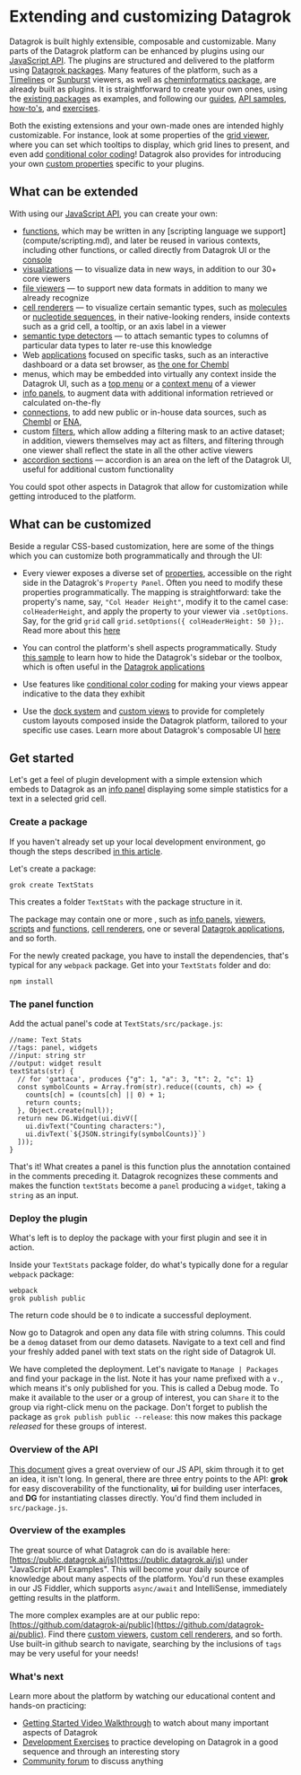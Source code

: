 <!-- TITLE: &#8204;Extending Datagrok -->
<!-- SUBTITLE: -->

# Extending and customizing Datagrok

Datagrok is built highly extensible, composable and customizable. Many parts of the Datagrok platform can be
enhanced by plugins using our [JavaScript API](js-api.md). The plugins are structured and delivered to the platform
using [Datagrok packages](develop.md#packages). Many features of the platform, such as a
[Timelines](https://github.com/datagrok-ai/public/tree/master/packages/Viewers) or
[Sunburst](https://github.com/datagrok-ai/public/tree/master/packages/Sunburst) viewers,
as well as [cheminformatics package](https://github.com/datagrok-ai/public/tree/master/packages/Chem),
are already built as plugins. It is straightforward to create your own ones,
using the [existing packages](https://github.com/datagrok-ai/public/tree/master/packages) as examples, and
following our [guides](develop.md), [API samples](https://public.datagrok.ai/js), [how-to's](how-to/develop-custom-viewer.md), and [exercises](exercises/exercises.md).

Both the existing extensions and your own-made ones are intended highly customizable. For instance,
look at some properties of the [grid viewer](../visualize/viewers/grid.md), where you can set which tooltips
to display, which grid lines to present, and even add [conditional color coding](../visualize/viewers/grid.md#color-coding)! Datagrok also provides for introducing your own [custom properties]() specific to your plugins.

## What can be extended

With using our [JavaScript API](js-api.md), you can create your own:

* [functions](../overview/functions/function.md), which may be written in any [scripting language we support]
  (compute/scripting.md), and later be reused in various contexts, including other functions, or called directly
  from Datagrok UI or the [console](../overview/navigation.md#console)  
* [visualizations](../visualize/viewers.md) — to visualize data in new ways, in addition to our 30+ core viewers
* [file viewers](how-to/custom-file-viewers.md) — to support new data formats in addition to many
  we already recognize
* [cell renderers](../visualize/viewers/grid.md#custom-cell-renderers) — to visualize certain semantic types,
  such as [molecules](https://github.com/datagrok-ai/public/blob/master/packages/Chem/src/rdkit_cell_renderer.js) or [nucleotide sequences](https://github.com/datagrok-ai/public/tree/master/packages/Sequence/web-logo-viewer),
  in their native-looking renders, inside contexts such as a grid cell, a tooltip, or an axis label in a viewer
* [semantic type detectors](how-to/define-semantic-type-detectors.md) — to attach semantic types to columns of particular data types to later re-use this knowledge
* Web [applications](how-to/build-an-app.md) focused on specific tasks, such as an interactive dashboard
  or a data set browser, as [the one for Chembl](https://github.com/datagrok-ai/public/tree/master/packages/ChemblBrowser)
* menus, which may be embedded into virtually any context inside the Datagrok UI, such as a
  [top menu](https://public.datagrok.ai/js/samples/ui/menu) or a [context menu](https://public.datagrok.ai/js/samples/events/viewer-events) of a viewer
* [info panels](how-to/add-info-panel.md), to augment data with additional information retrieved or calculated on-the-fly
* [connections](../access/data-connection.md), to add new public or in-house data sources,
  such as [Chembl](https://www.ebi.ac.uk/chembl/) or [ENA](https://www.ebi.ac.uk/ena/browser/),
* custom [filters](https://github.com/datagrok-ai/public/blob/master/packages/Widgets/src/filters/radio_button_filter.js),
  which allow adding a filtering mask to an active dataset; in addition, viewers themselves may act as filters,
  and filtering through one viewer shall reflect the state in all the other active viewers
* [accordion sections](ui.md#accordions) — accordion is an area on the left of the Datagrok UI,
  useful for additional custom functionality
  
You could spot other aspects in Datagrok that allow for customization while getting introduced to the platform.

## What can be customized

Beside a regular CSS-based customization, here are some of the things which you can customize both programmatically and through the UI:

* Every viewer exposes a diverse set of [properties](../overview/navigation.md#properties), accessible on the right side in the Datagrok's
  `Property Panel`. Often you need to modify these properties programmatically. The mapping is straightforward: take the property's name,
  say, `"Col Header Height"`, modify it to the camel case: `colHeaderHeight`, and apply the property to your viewer via `.setOptions`.
  Say, for the grid `grid` call `grid.setOptions({ colHeaderHeight: 50 });`. Read more about this
  [here](../develop/how-to/develop-custom-viewer.md)
  
* You can control the platform's shell aspects programmatically. Study [this sample](https://public.datagrok.ai/js/samples/shell/ui-parts)
  to learn how to hide the Datagrok's sidebar or the toolbox, which is often useful in the [Datagrok applications](how-to/build-an-app.md)
  
* Use features like [conditional color coding](https://dev.datagrok.ai/js/samples/grid/color-coding-conditional) for making
  your views appear indicative to the data they exhibit

* Use the [dock system](how-to/manipulate-viewers.md#docking-viewers) and [custom views](how-to/custom-views.md)
  to provide for completely custom layouts composed inside the Datagrok platform, tailored to your specific use cases. Learn
  more about Datagrok's composable UI [here](ui.md)

## Get started

Let's get a feel of plugin development with a simple extension which embeds to Datagrok as an
[info panel](how-to/add-info-panel.md) displaying some simple statistics for a text in a selected grid cell.

### Create a package

If you haven't already set up your local development environment, go though the steps described [in this article](develop.md#getting-started).

Let's create a package:
 ```
 grok create TextStats
 ```
This creates a folder `TextStats` with the package structure in it.

The package may contain one or more , such as [info panels](), [viewers](),
[scripts]() and [functions](), [cell renderers](), one or several [Datagrok applications](),
and so forth.

For the newly created package, you have to install the dependencies, that's typical for any `webpack` package.
Get into your `TextStats` folder and do:

```
npm install
```

### The panel function

Add the actual panel's code at `TextStats/src/package.js`:

```
//name: Text Stats
//tags: panel, widgets
//input: string str
//output: widget result
textStats(str) {
  // for 'gattaca', produces {"g": 1, "a": 3, "t": 2, "c": 1}
  const symbolCounts = Array.from(str).reduce((counts, ch) => {
    counts[ch] = (counts[ch] || 0) + 1;
    return counts;
  }, Object.create(null));
  return new DG.Widget(ui.divV([
    ui.divText("Counting characters:"),
    ui.divText(`${JSON.stringify(symbolCounts)}`)
  ]));
}
```

That's it! What creates a panel is this function plus the annotation contained in the comments preceding it.
Datagrok recognizes these comments and makes the function `textStats` become a `panel` producing a `widget`,
taking a `string` as an input.

### Deploy the plugin

What's left is to deploy the package with your first plugin and see it in action.

Inside your `TextStats` package folder, do what's typically done for a regular `webpack` package:

```
webpack
grok publish public

```

The return code should be `0` to indicate a successful deployment.

Now go to Datagrok and open any data file with string columns. This could be a `demog` dataset from our demo datasets.
Navigate to a text cell and find your freshly added panel with text stats on the right side of Datagrok UI.

We have completed the deployment. Let's navigate to `Manage | Packages` and find your package in the list. Note it has
your name prefixed with a `v.`, which means it's only published for you. This is called a Debug mode. To make it
available to the user or a group of interest, you can `Share` it to the group via right-click menu on the package.
Don't forget to publish the package as `grok publish public --release`: this now makes this package _released_
for these groups of interest.

### Overview of the API

[This document](js-api.md) gives a great overview of our JS API, skim through it
to get an idea, it isn't long. In general, there are three entry points to the API:  **grok** for easy discoverability 
of the functionality,  **ui** for building user interfaces, and  **DG** for instantiating classes directly. 
You'd find them included in `src/package.js`.

### Overview of the examples

The great source of what Datagrok can do is available here:
[https://public.datagrok.ai/js](https://public.datagrok.ai/js) under "JavaScript API Examples".
This will become your daily source of knowledge about many aspects of the platform. You'd
run these examples in our JS Fiddler, which supports `async/await` and IntelliSense, immediately getting results in the platform.

The more complex examples are at our public repo: [https://github.com/datagrok-ai/public](https://github.com/datagrok-ai/public). 
Find there [custom viewers](), [custom cell renderers](), and so forth. Use built-in github search to navigate, searching by the inclusions
of `tags` may be very useful for your needs!

### What's next

Learn more about the platform by watching our educational content and hands-on practicing:

* [Getting Started Video Walkthrough](getting-started.md#6-videos) to watch about many important aspects of Datagrok
* [Development Exercises](exercises/exercises.md) to practice developing on Datagrok in a good sequence and through an interesting story
* [Community forum](https://community.datagrok.ai/) to discuss anything